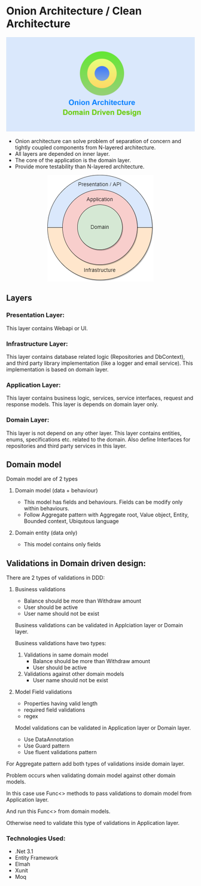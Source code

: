 # Onion Architecture / Clean Architecture

<p align="center">
<img src="https://raw.githubusercontent.com/NilavPatel/dotnet-onion-architecture/main/docs/ddd-banner.png">
</p>

- Onion architecture can solve problem of separation of concern and tightly coupled components from N-layered architecture.
- All layers are depended on inner layer.
- The core of the application is the domain layer.
- Provide more testability than N-layered architecture.

<p align="center">
<img src="https://raw.githubusercontent.com/NilavPatel/dotnet-onion-architecture/main/docs/dotnet-onion-architecture.png">
</p>

## Layers

### Presentation Layer:

This layer contains Webapi or UI.

### Infrastructure Layer:

This layer contains database related logic (Repositories and DbContext), and third party library implementation (like a logger and email service). This implementation is based on domain layer.

### Application Layer:

This layer contains business logic, services, service interfaces, request and response models. This layer is depends on domain layer only.

### Domain Layer:

This layer is not depend on any other layer. This layer contains entities, enums, specifications etc. related to the domain.
Also define Interfaces for repositories and third party services in this layer.

## Domain model

Domain model are of 2 types

1. Domain model (data + behaviour)
	- This model has fields and behaviours. Fields can be modify only within behaviours.
	- Follow Aggregate pattern with Aggregate root, Value object, Entity, Bounded context, Ubiqutous language

2. Domain entity (data only)
	- This model contains only fields

## Validations in Domain driven design:

There are 2 types of validations in DDD:
1. Business validations
	- Balance should be more than Withdraw amount
	- User should be active 
	- User name should not be exist

    Business validations can be validated in Applciation layer or Domain layer.

    Business validations have two types:

    1. Validations in same domain model
        - Balance should be more than Withdraw amount
        - User should be active 
    2. Validations against other domain models
        - User name should not be exist

2. Model Field validations
	- Properties having valid length
    - required field validations
    - regex

    Model validations can be validated in Application layer or Domain layer.

    - Use DataAnnotation
    - Use Guard pattern
    - Use fluent validations pattern

For Aggregate pattern add both types of validations inside domain layer.

Problem occurs when validating domain model against other domain models.

In this case use Func<> methods to pass validations to domain model from Application layer.

And run this Func<> from domain models.

Otherwise need to validate this type of validations in Application layer.

### Technologies Used:

- .Net 3.1
- Entity Framework
- Elmah
- Xunit
- Moq
